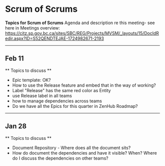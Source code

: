 # Scrum of Scrums 
**Topics for Scrum of Scrums**
Agenda and description re this meeting- see here in Meetings overview:
https://citz.sp.gov.bc.ca/sites/SBC/REG/Projects/MVSM/_layouts/15/DocIdRedir.aspx?ID=S52QENDTEJAE-1724982671-2193 


---
Feb 11
----
** Topics to discuss **
- Epic template: OK? 
- How to use the Release feature and embed that in the way of working? 
- Label "Release" has the same red color as Entity 
- use Release label in all teams 
- how to manage dependencies across teams 
- Do we have all the Epics for this quarter in ZenHub Roadmap?

---
Jan 28
----
** Topics to discuss **

- Document Repository - Where does all the document sits?
- How do document the dependencies and have it visible? When? Where do I discuss the dependencies on other teams?


